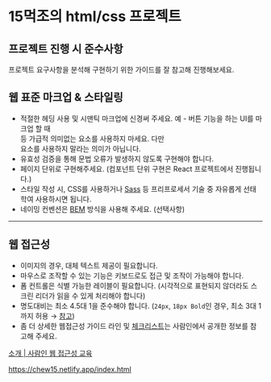 # 15먹조의 html/css 프로젝트

## **프로젝트 진행 시 준수사항**

프로젝트 요구사항을 분석해 구현하기 위한 가이드를 잘 참고해 진행해보세요.

## 웹 표준 마크업 & 스타일링

- 적절한 헤딩 사용 및 시맨틱 마크업에 신경써 주세요.
  예 - 버튼 기능을 하는 UI를 마크업 할 때 <div> 등 가급적 의미없는 요소를 사용하지 마세요.
  다만 <div> 요소를 사용하지 말라는 의미가 아닙니다.
- 유효성 검증을 통해 문법 오류가 발생하지 않도록 구현해야 합니다.
- 페이지 단위로 구현해주세요. (컴포넌트 단위 구현은 React 프로젝트에서 진행됩니다.)
- 스타일 작성 시, CSS를 사용하거나 [Sass](https://sass-lang.com/) 등 프리프로세서 기술 중 자유롭게 선태학여 사용하시면 됩니다.
- 네이밍 컨벤션은 [BEM](https://getbem.com/) 방식을 사용해 주세요. (선택사항)

---

## 웹 접근성

- 이미지의 경우, 대체 텍스트 제공이 필요합니다.
- 마우스로 조작할 수 있는 기능은 키보드로도 접근 및 조작이 가능해야 합니다.
- 폼 컨트롤은 식별 가능한 레이블이 필요합니다.
  (시각적으로 표현되지 않더라도 스크린 리더가 읽을 수 있게 처리해야 합니다)
- 명도대비는 최소 4.5대 1을 준수해야 합니다. (`24px`, `18px Bold`인 경우, 최소 3대 1까지 허용 → [참고](https://www.w3.org/TR/WCAG22/#contrast-minimum))
- 좀 더 상세한 웹접근성 가이드 라인 및 [체크리스트](https://www.notion.so/32d50962016c4c90a04c8447298434fc?pvs=21)는 사람인에서 공개한 정보를 참고해 주세요.

[소개 | 사람인 웹 접근성 교육](https://saramin.github.io/a11y)

https://chew15.netlify.app/index.html
